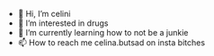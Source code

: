 - 👋 Hi, I’m celini
- 👀 I’m interested in drugs
- 🌱 I’m currently learning how to not be a junkie
- 📫 How to reach me celina.butsad on insta bitches

<!---
Celinabutsad/Celinabutsad is a ✨ special ✨ repository because its `README.md` (this file) appears on your GitHub profile.
You can click the Preview link to take a look at your changes.
--->
